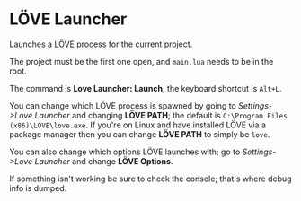 ﻿LÖVE Launcher
===============================================================================

Launches a [LÖVE](http://love2d.org/) process for the current project.

The project must be the first one open, and `main.lua` needs to be in the root.

The command is **Love Launcher: Launch**; the keyboard shortcut is `Alt+L`.

You can change which LÖVE process is spawned by going to
_Settings->Love Launcher_ and changing **LÖVE PATH**; the default is
`C:\Program Files (x86)\LOVE\love.exe`. If you're on Linux and have installed
LÖVE via a package manager then you can change **LÖVE PATH** to simply be
`love`.

You can also change which options LÖVE launches with; go to
_Settings->Love Launcher_ and change **LÖVE Options**.

If something isn't working be sure to check the console; that's where debug
info is dumped.

